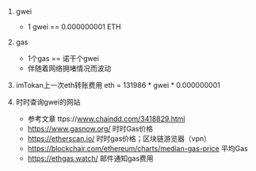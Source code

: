 1. gwei
    - 1 gwei == 0.000000001 ETH

2. gas
    - 1个gas  == 诺干个gwei
    - 伴随着网络拥堵情况而波动

3. imTokan上一次eth转账费用
    eth = 131986 * gwei * 0.000000001

4. 时时查询gwei的网站 
    - 参考文章 ttps://www.chaindd.com/3418829.html 
    - https://www.gasnow.org/ 时时Gas价格
    - https://etherscan.io/ 时时gas价格；区块链游览器（vpn）
    - https://blockchair.com/ethereum/charts/median-gas-price  平均Gas
    - https://ethgas.watch/ 邮件通知gas费用